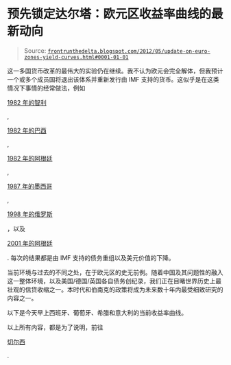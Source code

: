 <!--yml

分类：未分类

日期：2024 年 05 月 12 日 23:28:59

-->

# 预先锁定达尔塔：欧元区收益率曲线的最新动向

> Source: [`frontrunthedelta.blogspot.com/2012/05/update-on-euro-zones-yield-curves.html#0001-01-01`](https://frontrunthedelta.blogspot.com/2012/05/update-on-euro-zones-yield-curves.html#0001-01-01)

这一多国货币改革的最伟大的实验仍在继续。我不认为欧元会完全解体，但我预计一个或多个成员国将退出该体系并重新发行由 IMF 支持的货币。这似乎是在这类情况下事情的经常做法，例如

[1982 年的智利](http://countrystudies.us/chile/67.htm)

,

[1982 年的巴西](http://www.imf.org/external/pubs/ft/history/2001/ch08.pdf)

,

[1982 年的阿根廷](http://www.fondad.com/uploaded/Argentina/Fondad-Argentina-Chapter6.pdf)

,

[1987 年的墨西哥](http://articles.latimes.com/1987-12-30/news/mn-21624_1_bank-debt)

,

[1998 年的俄罗斯](http://research.stlouisfed.org/publications/review/02/11/ChiodoOwyang.pdf)

，以及

[2001 年的阿根廷](http://www.webasa.org/Pubblicazioni/Lucchin_2002_3.pdf)

. 每次的结果都是由 IMF 支持的债务重组以及美元价值的下降。

当前环境与过去的不同之处，在于欧元区的史无前例。随着中国及其问题性的融入这一整体环境，以及美国/德国/英国各自债务创纪录，我们正在目睹世界历史上最壮观的信贷收缩之一。本时代和伯南克的政策将成为未来数十年内最受细致研究的内容之一。

以下是今天早上西班牙、葡萄牙、希腊和意大利的当前收益率曲线。

以上所有内容，都是为了说明，前往

[切尔西](http://www.uefa.com/uefachampionsleague/index.html)

.
